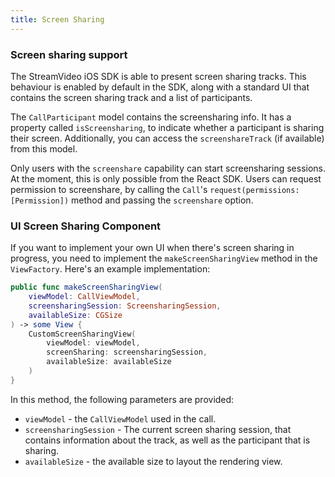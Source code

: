 ```yaml
---
title: Screen Sharing
---
```


### Screen sharing support

The StreamVideo iOS SDK is able to present screen sharing tracks. This behaviour is enabled by default in the SDK, along with a standard UI that contains the screen sharing track and a list of participants.

The `CallParticipant` model contains the screensharing info. It has a property called `isScreensharing`, to indicate whether a participant is sharing their screen. Additionally, you can access the `screenshareTrack` (if available) from this model.

Only users with the `screenshare` capability can start screensharing sessions. At the moment, this is only possible from the React SDK. Users can request permission to screenshare, by calling the `Call`'s `request(permissions: [Permission])` method and passing the `screenshare` option.

### UI Screen Sharing Component

If you want to implement your own UI when there's screen sharing in progress, you need to implement the `makeScreenSharingView` method in the `ViewFactory`. Here's an example implementation:

```swift
public func makeScreenSharingView(
    viewModel: CallViewModel,
    screensharingSession: ScreensharingSession,
    availableSize: CGSize
) -> some View {
    CustomScreenSharingView(
        viewModel: viewModel,
        screenSharing: screensharingSession,
        availableSize: availableSize
    )
}
```

In this method, the following parameters are provided:
- `viewModel` - the `CallViewModel` used in the call.
- `screensharingSession` - The current screen sharing session, that contains information about the track, as well as the participant that is sharing.
- `availableSize` - the available size to layout the rendering view.